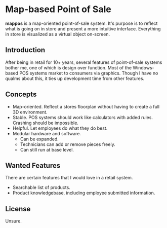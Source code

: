 ﻿# Map-based Point of Sale

**mappos** is a map-oriented point-of-sale system. It's purpose is to reflect what is going on in store and present a more intuitive interface. Everything in store is visualized as a virtual object
on-screen.

## Introduction 

After being in retail for 10+ years, several features of point-of-sale systems bother me, one of which is design over function. Most of the Windows-based POS systems market to consumers via graphics. Though I have no qualms about this, it ties up development time from other features.

## Concepts

* Map-oriented. Reflect a stores floorplan without having to create a full 3D environment.
* Stable. POS systems should work like calculators with added rules. Crashing should be impossible.
* Helpful. Let employees do what they do best.
* Modular hardware and software.
  - Can be expanded.
  - Technicians can add or remove pieces freely.
  - Can still run at base level.

## Wanted Features

There are certain features that I would love in a retail system.

* Searchable list of products.
* Product knowledgebase, including employee submitted information.

## License

Unsure.
